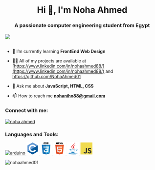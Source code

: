 <h1 align="center">Hi 👋, I'm Noha Ahmed</h1>
<h3 align="center">A passionate computer engineering student from Egypt</h3>
<img align="center" alt"Coding Girl" width="900" src="https://media2.giphy.com/media/tkEaYA3Kd5WtyXtLqu/giphy.gif?cid=ecf05e47zpv9hm9diimiwyxny22vna5djm97wpllb73jw24c&ep=v1_gifs_related&rid=giphy.gif&ct=g">
<br><br>

- 🌱 I’m currently learning **FrontEnd Web Design**

- 👨‍💻 All of my projects are available at [https://www.linkedin.com/in/nohaahmed88/](https://www.linkedin.com/in/nohaahmed88/) and https://github.com/NohaAhmed01

- 💬 Ask me about **JavaScript, HTML, CSS**

- 📫 How to reach me **nohaniho88@gmail.com**

<h3 align="left">Connect with me:</h3>
<p align="left">
<a href="https://fb.com/noha ahmed" target="blank"><img align="center" src="https://raw.githubusercontent.com/rahuldkjain/github-profile-readme-generator/master/src/images/icons/Social/facebook.svg" alt="noha ahmed" height="30" width="40" /></a>
</p>

<h3 align="left">Languages and Tools:</h3>
<p align="left"> <a href="https://www.arduino.cc/" target="_blank" rel="noreferrer"> <img src="https://cdn.worldvectorlogo.com/logos/arduino-1.svg" alt="arduino" width="40" height="40"/> </a> <a href="https://www.cprogramming.com/" target="_blank" rel="noreferrer"> <img src="https://raw.githubusercontent.com/devicons/devicon/master/icons/c/c-original.svg" alt="c" width="40" height="40"/> </a> <a href="https://www.w3schools.com/css/" target="_blank" rel="noreferrer"> <img src="https://raw.githubusercontent.com/devicons/devicon/master/icons/css3/css3-original-wordmark.svg" alt="css3" width="40" height="40"/> </a> <a href="https://www.w3.org/html/" target="_blank" rel="noreferrer"> <img src="https://raw.githubusercontent.com/devicons/devicon/master/icons/html5/html5-original-wordmark.svg" alt="html5" width="40" height="40"/> </a> <a href="https://www.java.com" target="_blank" rel="noreferrer"> <img src="https://raw.githubusercontent.com/devicons/devicon/master/icons/java/java-original.svg" alt="java" width="40" height="40"/> </a> <a href="https://developer.mozilla.org/en-US/docs/Web/JavaScript" target="_blank" rel="noreferrer"> <img src="https://raw.githubusercontent.com/devicons/devicon/master/icons/javascript/javascript-original.svg" alt="javascript" width="40" height="40"/> </a> </p>

<p><img align="left" src="https://github-readme-stats.vercel.app/api/top-langs?username=nohaahmed01&show_icons=true&locale=en&layout=compact" alt="nohaahmed01" /></p>


